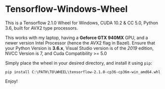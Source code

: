 # Tensorflow-Windows-Wheel
This is a Tensorflow 2.1.0 Wheel for Windows, CUDA 10.2 &amp; CC 5.0, Python 3.6, built for AVX2 type processors.

This works with my laptop, having a **Geforce GTX 940MX** GPU, and a newer version Intel Processor (hence the AVX2 flag in Bazel).
Ensure that your Python Version is **3.6.x**, Visual Studio version is of the *2019* edition, NVCC Version is 7, and Cuda Compatibility >= 5.0

Simply place the wheel in your desired directory, and install it using `pip`:

```
pip install C:\PATH\TO\WHEEL\tensorflow-2.1.0-cp36-cp36m-win_amd64.whl
```

Enjoy!
